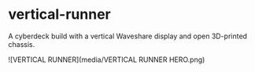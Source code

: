 # vertical-runner
A cyberdeck build with a vertical Waveshare display and open 3D-printed chassis.

![VERTICAL RUNNER](media/VERTICAL RUNNER HERO.png)
